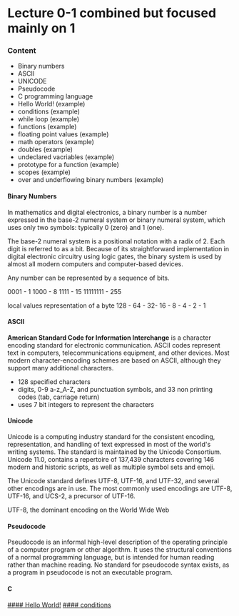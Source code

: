 # Lecture 0-1 combined but focused mainly on 1
### Content
* Binary numbers
* ASCII
* UNICODE
* Pseudocode
* C programming language
* Hello World! (example)
* conditions (example)
* while loop (example)
* functions (example)
* floating point values (example)
* math operators (example)
* doubles (example)
* undeclared vacriables (example)
* prototype for a function (example)
* scopes (example)
* over and underflowing binary numbers (example)

#### Binary Numbers
In mathematics and digital electronics, a binary number is a number expressed in the base-2 numeral system or binary numeral system, which uses only two symbols: typically 0 (zero) and 1 (one).

The base-2 numeral system is a positional notation with a radix of 2. Each digit is referred to as a bit. Because of its straightforward implementation in digital electronic circuitry using logic gates, the binary system is used by almost all modern computers and computer-based devices.

Any number can be represented by a sequence of bits.

0001 - 1
1000 - 8
1111 - 15
11111111 - 255

local values representation of a byte
128 - 64 - 32- 16 - 8 - 4 - 2 - 1

#### ASCII
**American Standard Code for Information Interchange** is a character encoding standard for electronic communication. ASCII codes represent text in computers, telecommunications equipment, and other devices. Most modern character-encoding schemes are based on ASCII, although they support many additional characters.

* 128 specified characters
* digits, 0-9 a-z_A-Z, and punctuation symbols, and 33 non printing codes (tab, carriage return)
* uses 7 bit integers to represent the characters

#### Unicode
Unicode is a computing industry standard for the consistent encoding, representation, and handling of text expressed in most of the world's writing systems. The standard is maintained by the Unicode Consortium. Unicode 11.0, contains a repertoire of 137,439 characters covering 146 modern and historic scripts, as well as multiple symbol sets and emoji.

The Unicode standard defines UTF-8, UTF-16, and UTF-32, and several other encodings are in use. The most commonly used encodings are UTF-8, UTF-16, and UCS-2, a precursor of UTF-16.

UTF-8, the dominant encoding on the World Wide Web

#### Pseudocode
Pseudocode is an informal high-level description of the operating principle of a computer program or other algorithm. It uses the structural conventions of a normal programming language, but is intended for human reading rather than machine reading. No standard for pseudocode syntax exists, as a program in pseudocode is not an executable program.

#### C

[#### Hello World!](./examples_c/hello_world.c)
[#### conditions](./examples_c/conditions.c)
